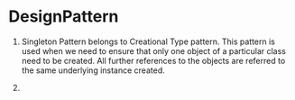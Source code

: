 # DesignPattern

1. Singleton Pattern belongs to Creational Type pattern. This pattern is used when we need to ensure that only one object of a particular class need to be created. All further references to the objects are referred to the same underlying instance created.

2. 
